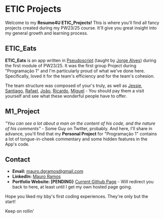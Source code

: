 # ETIC Projects

Welcome to my **Resume4U ETIC_Projects!** 
This is where you'll find all fancy projects created during my PW23/25 course. It'll give you great insight into my general growth and learning process.

## ETIC_Eats

**ETIC_Eats** is an app written in [Pseudoscript](https://github.com/jorgealves/pseudoscript) (taught by [Jorge Alves](https://github.com/jorgealves)) during the first module of PW23/25. It was the first group Project during "Programação 1" and I'm particularly proud of what we've done here. Specifically, loved it for the team's efficiency and for the team's cohesion.

The team structure was composed of your's truly, as well as [Jessie](https://github.com/Jessiellen), [Santiago](https://github.com/Spereira05), [Rafael](https://github.com/raphaelmatiaz), [João](https://github.com/JoaoCardosoDev), [Ricardo](https://github.com/ricardoAlmeidaEtic), [Miguel](https://github.com/Soninho3) - You should pay them a visit yourself and see what these wonderful people have to offer.

## M1_Project

_"You can see a lot about a man on the content of his code, and the nature of his comments"_ - Some Guy on Twitter, probably.
And here, I'll share in advance, you'll find that my **Personal Project** for "Programação 1" contains a lot of tongue-in-cheek commentary and some hidden features in the App's code.

## Contact

- **Email:** [mauro.dgramos@gmail.com](mailto:ymauro.dgramos@gmail.com)
- **LinkedIn:** [Mauro Ramos](https://www.linkedin.com/in/maurograndaoramos/)
- **Portfolio Website: [PENDING}** [Current Github Page](https://github.com/maurograndaoramos/Resume_4U) - Will redirect you back to here, at least until I get my own hosted page going.


Hope you liked my bby's first coding experiences. They're only but the start!

Keep on rollin'
